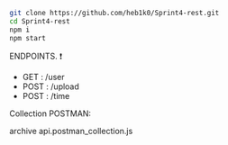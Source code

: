 
```sh
git clone https://github.com/heb1k0/Sprint4-rest.git
cd Sprint4-rest
npm i
npm start
```

ENDPOINTS. :heavy_exclamation_mark:

- GET : /user
- POST : /upload
- POST : /time


Collection POSTMAN:

archive api.postman_collection.js
